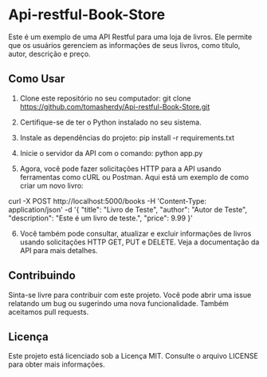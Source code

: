 # Api-restful-Book-Store

Este é um exemplo de uma API Restful para uma loja de livros. Ele permite que os usuários gerenciem as informações de seus livros, como título, autor, descrição e preço.

## Como Usar

1. Clone este repositório no seu computador:
git clone https://github.com/tomasherdy/Api-restful-Book-Store.git

2. Certifique-se de ter o Python instalado no seu sistema.

3. Instale as dependências do projeto:
pip install -r requirements.txt

4. Inicie o servidor da API com o comando:
python app.py

5. Agora, você pode fazer solicitações HTTP para a API usando ferramentas como cURL ou Postman. Aqui está um exemplo de como criar um novo livro:

curl -X POST
http://localhost:5000/books
-H 'Content-Type: application/json'
-d '{
"title": "Livro de Teste",
"author": "Autor de Teste",
"description": "Este é um livro de teste.",
"price": 9.99
}'


6. Você também pode consultar, atualizar e excluir informações de livros usando solicitações HTTP GET, PUT e DELETE. Veja a documentação da API para mais detalhes.

## Contribuindo

Sinta-se livre para contribuir com este projeto. Você pode abrir uma issue relatando um bug ou sugerindo uma nova funcionalidade. Também aceitamos pull requests.

## Licença

Este projeto está licenciado sob a Licença MIT. Consulte o arquivo LICENSE para obter mais informações.
